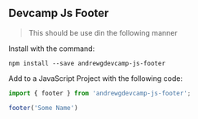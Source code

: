 ## Devcamp Js Footer

> This should be use din the following manner

Install with the command:

```
npm install --save andrewgdevcamp-js-footer
```

Add to a JavaScript Project with the following code:

```javascript
import { footer } from 'andrewgdevcamp-js-footer';

footer('Some Name')
```